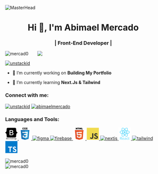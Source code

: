 ![MasterHead]( https://i.pinimg.com/originals/2f/f4/28/2ff428006f3ade5f10beac69372062ab.gif )
<h1 align="center">Hi 👋, I'm Abimael Mercado</h1>
<h3 align="center">| Front-End Developer |</h3>
<img align="right" width="400"  src="https://camo.githubusercontent.com/8bf6f6d78abc81fcf9c49f10649423e73ea44bc248e83aaae8759d401c829a84/68747470733a2f2f70687973696373677572756b756c2e66696c65732e776f726470726573732e636f6d2f323031392f30322f6368617261637465722d312e676966" />

<p align="left"> <img src="https://komarev.com/ghpvc/?username=mercad0&label=Profile%20views&color=0e75b6&style=flat" alt="mercad0" /> </p>

<p align="left"> <a href="https://twitter.com/unstackid" target="blank"><img src="https://img.shields.io/twitter/follow/unstackid?logo=twitter&style=for-the-badge" alt="unstackid" /></a> </p>

- 🔭 I’m currently working on **Building My Portfolio**

- 🌱 I’m currently learning **Next.Js & Tailwind**

<h3 align="left">Connect with me:</h3>
<p align="left">
<a href="https://twitter.com/unstackid" target="blank"><img align="center" src="https://raw.githubusercontent.com/rahuldkjain/github-profile-readme-generator/master/src/images/icons/Social/twitter.svg" alt="unstackid" height="30" width="40" /></a>
  <a href="https://linkedin.com/in/abimr" target="blank"><img align="center" src="https://raw.githubusercontent.com/rahuldkjain/github-profile-readme-generator/master/src/images/icons/Social/linked-in-alt.svg" alt="abimaelmercado" height="30" width="40" /></a>
</p>

<h3 align="left">Languages and Tools:</h3>
<p align="left"> <a href="https://getbootstrap.com" target="_blank" rel="noreferrer"> <img src="https://raw.githubusercontent.com/devicons/devicon/master/icons/bootstrap/bootstrap-plain-wordmark.svg" alt="bootstrap" width="40" height="40"/> </a> <a href="https://www.w3schools.com/css/" target="_blank" rel="noreferrer"> <img src="https://raw.githubusercontent.com/devicons/devicon/master/icons/css3/css3-original-wordmark.svg" alt="css3" width="40" height="40"/> </a> <a href="https://www.figma.com/" target="_blank" rel="noreferrer"> <img src="https://www.vectorlogo.zone/logos/figma/figma-icon.svg" alt="figma" width="40" height="40"/> </a> <a href="https://firebase.google.com/" target="_blank" rel="noreferrer"> <img src="https://www.vectorlogo.zone/logos/firebase/firebase-icon.svg" alt="firebase" width="40" height="40"/> </a> <a href="https://www.w3.org/html/" target="_blank" rel="noreferrer"> <img src="https://raw.githubusercontent.com/devicons/devicon/master/icons/html5/html5-original-wordmark.svg" alt="html5" width="40" height="40"/> </a> <a href="https://developer.mozilla.org/en-US/docs/Web/JavaScript" target="_blank" rel="noreferrer"> <img src="https://raw.githubusercontent.com/devicons/devicon/master/icons/javascript/javascript-original.svg" alt="javascript" width="40" height="40"/> </a> <a href="https://nextjs.org/" target="_blank" rel="noreferrer"> <img src="https://cdn.worldvectorlogo.com/logos/nextjs-2.svg" alt="nextjs" width="40" height="40"/> </a> <a href="https://reactjs.org/" target="_blank" rel="noreferrer"> <img src="https://raw.githubusercontent.com/devicons/devicon/master/icons/react/react-original-wordmark.svg" alt="react" width="40" height="40"/> </a> <a href="https://tailwindcss.com/" target="_blank" rel="noreferrer"> <img src="https://www.vectorlogo.zone/logos/tailwindcss/tailwindcss-icon.svg" alt="tailwind" width="40" height="40"/> </a> <a href="https://www.typescriptlang.org/" target="_blank" rel="noreferrer"> <img src="https://raw.githubusercontent.com/devicons/devicon/master/icons/typescript/typescript-original.svg" alt="typescript" width="40" height="40"/> </a> </p>

<p><img align="left" width="350" src="https://github-readme-stats.vercel.app/api/top-langs?username=mercad0&show_icons=true&locale=en&layout=compact" alt="mercad0" /></p>

<p>&nbsp;<img align="left" width="350" src="https://github-readme-stats.vercel.app/api?username=mercad0&show_icons=true&locale=en" alt="mercad0" /></p>
